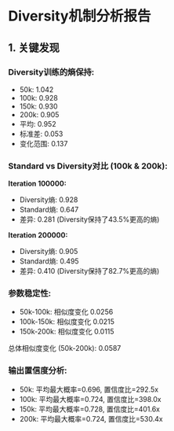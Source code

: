 # Diversity机制分析报告
## 1. 关键发现
### Diversity训练的熵保持:
- 50k: 1.042
- 100k: 0.928
- 150k: 0.930
- 200k: 0.905
- 平均: 0.952
- 标准差: 0.053
- 变化范围: 0.137

### Standard vs Diversity对比 (100k & 200k):

**Iteration 100000:**
- Diversity熵: 0.928
- Standard熵: 0.647
- 差异: 0.281 (Diversity保持了43.5%更高的熵)

**Iteration 200000:**
- Diversity熵: 0.905
- Standard熵: 0.495
- 差异: 0.410 (Diversity保持了82.7%更高的熵)

### 参数稳定性:
- 50k-100k: 相似度变化 0.0256
- 100k-150k: 相似度变化 0.0215
- 150k-200k: 相似度变化 0.0115

总体相似度变化 (50k-200k): 0.0587

### 输出置信度分析:
- 50k: 平均最大概率=0.696, 置信度比=292.5x
- 100k: 平均最大概率=0.724, 置信度比=398.0x
- 150k: 平均最大概率=0.728, 置信度比=401.6x
- 200k: 平均最大概率=0.724, 置信度比=530.4x
